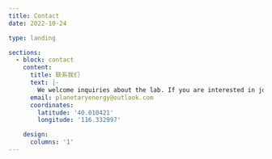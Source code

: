 ```yaml
---
title: Contact
date: 2022-10-24

type: landing

sections:
  - block: contact
    content:
      title: 联系我们
      text: |-
        We welcome inquiries about the lab. If you are interested in joining the lab, please identify interests within ongoing research areas and include a CV or resume when contacting us.
      email: planetaryenergy@outlook.com
      coordinates:
        latitude: '40.010421'
        longitude: '116.332997'

    design:
      columns: '1'
---
```

